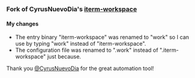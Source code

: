 ### Fork of CyrusNuevoDia's [iterm-workspace](https://github.com/CyrusNuevoDia/iterm-workspace)

#### My changes

- The entry binary "iterm-workspace" was renamed to "work" so I can use by typing "work" instead of "iterm-workspace".
- The configuration file was renamed to ".work" instead of ".iterm-workspace" just because.

Thank you [@CyrusNuevoDia](https://github.com/CyrusNuevoDia) for the great automation tool!
